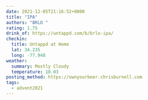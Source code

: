 ```yaml
---
date: 2021-12-05T21:16:52+0000
title: "IPA"
authors: "BRLO "
rating: 1.75
drink_of: https://untappd.com/b/brlo-ipa/
checkin:
  title: Untappd at Home
  lat: 34.235
  long: -77.948
weather:
  summary: Mostly Cloudy
  temperature: 18.03
posting_method: https://ownyourbeer.chrisburnell.com
tags:
  - advent2021
---
```

